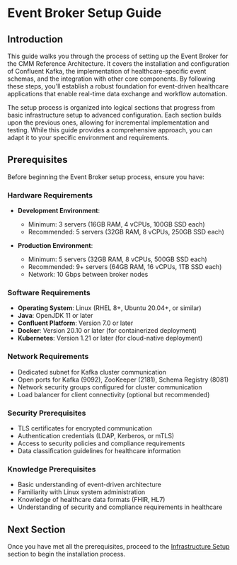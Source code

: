 # Event Broker Setup Guide

## Introduction

This guide walks you through the process of setting up the Event Broker for the CMM Reference Architecture. It covers the installation and configuration of Confluent Kafka, the implementation of healthcare-specific event schemas, and the integration with other core components. By following these steps, you'll establish a robust foundation for event-driven healthcare applications that enable real-time data exchange and workflow automation.

The setup process is organized into logical sections that progress from basic infrastructure setup to advanced configuration. Each section builds upon the previous ones, allowing for incremental implementation and testing. While this guide provides a comprehensive approach, you can adapt it to your specific environment and requirements.

## Prerequisites

Before beginning the Event Broker setup process, ensure you have:

### Hardware Requirements

- **Development Environment**:
  - Minimum: 3 servers (16GB RAM, 4 vCPUs, 100GB SSD each)
  - Recommended: 5 servers (32GB RAM, 8 vCPUs, 250GB SSD each)

- **Production Environment**:
  - Minimum: 5 servers (32GB RAM, 8 vCPUs, 500GB SSD each)
  - Recommended: 9+ servers (64GB RAM, 16 vCPUs, 1TB SSD each)
  - Network: 10 Gbps between broker nodes

### Software Requirements

- **Operating System**: Linux (RHEL 8+, Ubuntu 20.04+, or similar)
- **Java**: OpenJDK 11 or later
- **Confluent Platform**: Version 7.0 or later
- **Docker**: Version 20.10 or later (for containerized deployment)
- **Kubernetes**: Version 1.21 or later (for cloud-native deployment)

### Network Requirements

- Dedicated subnet for Kafka cluster communication
- Open ports for Kafka (9092), ZooKeeper (2181), Schema Registry (8081)
- Network security groups configured for cluster communication
- Load balancer for client connectivity (optional but recommended)

### Security Prerequisites

- TLS certificates for encrypted communication
- Authentication credentials (LDAP, Kerberos, or mTLS)
- Access to security policies and compliance requirements
- Data classification guidelines for healthcare information

### Knowledge Prerequisites

- Basic understanding of event-driven architecture
- Familiarity with Linux system administration
- Knowledge of healthcare data formats (FHIR, HL7)
- Understanding of security and compliance requirements in healthcare

## Next Section

Once you have met all the prerequisites, proceed to the [Infrastructure Setup](#infrastructure-setup) section to begin the installation process.

